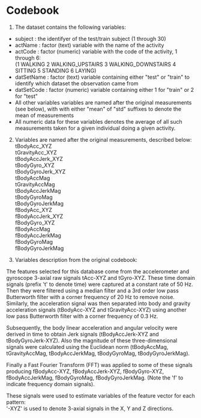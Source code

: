# Codebook 

1. The dataset contains the following variables: 
  * subject : the identifyer of the test/train subject (1 through 30) 
  * actName : factor (text) variable with the name of the activity
  * actCode : factor (numeric) variable with the code of the activity, 1 through 6:  
(1 WALKING 2 WALKING_UPSTAIRS 3 WALKING_DOWNSTAIRS 4 SITTING 5 STANDING 6 LAYING)
  * datSetName : factor (text) variable containing either "test" or "train" to identify which dataset the observation came from
  * datSetCode : factor (numeric) variable containing either 1 for "train" or 2 for "test" 
  * All other variables variables are named after the original measurements (see below), with with either "mean" of "std" suffixes to denote the mean of measurements 
  * All numeric data for these variables denotes the average of all such measurements taken for a given individual doing a given activity. 

2. Variables are named after the original measurements, described below:  
  tBodyAcc_XYZ  
  tGravityAcc_XYZ   
  tBodyAccJerk_XYZ  
  tBodyGyro_XYZ  
  tBodyGyroJerk_XYZ  
  tBodyAccMag  
  tGravityAccMag  
  tBodyAccJerkMag  
  tBodyGyroMag  
  tBodyGyroJerkMag  
  fBodyAcc_XYZ  
  fBodyAccJerk_XYZ  
  fBodyGyro_XYZ  
  fBodyAccMag  
  fBodyAccJerkMag  
  fBodyGyroMag  
  fBodyGyroJerkMag  

3. Variables description from the original codebook: 

The features selected for this database come from the accelerometer and gyroscope 3-axial raw signals tAcc-XYZ and tGyro-XYZ. These time domain signals (prefix 't' to denote time) were captured at a constant rate of 50 Hz. Then they were filtered using a median filter and a 3rd order low pass Butterworth filter with a corner frequency of 20 Hz to remove noise. Similarly, the acceleration signal was then separated into body and gravity acceleration signals (tBodyAcc-XYZ and tGravityAcc-XYZ) using another low pass Butterworth filter with a corner frequency of 0.3 Hz. 

Subsequently, the body linear acceleration and angular velocity were derived in time to obtain Jerk signals (tBodyAccJerk-XYZ and tBodyGyroJerk-XYZ). Also the magnitude of these three-dimensional signals were calculated using the Euclidean norm (tBodyAccMag, tGravityAccMag, tBodyAccJerkMag, tBodyGyroMag, tBodyGyroJerkMag). 

Finally a Fast Fourier Transform (FFT) was applied to some of these signals producing fBodyAcc-XYZ, fBodyAccJerk-XYZ, fBodyGyro-XYZ, fBodyAccJerkMag, fBodyGyroMag, fBodyGyroJerkMag. (Note the 'f' to indicate frequency domain signals). 

These signals were used to estimate variables of the feature vector for each pattern:  
'-XYZ' is used to denote 3-axial signals in the X, Y and Z directions.
